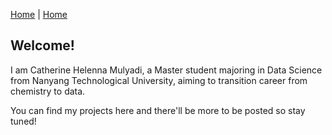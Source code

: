 [Home](Home.md)  |   [Home](Home.md)

## Welcome!

I am Catherine Helenna Mulyadi, a Master student majoring in Data Science from Nanyang Technological University, aiming to transition career from chemistry to data.

You can find my projects here and there'll be more to be posted so stay tuned!


